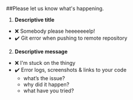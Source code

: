 ##Please let us know what's happening.

1. **Descriptive title**
  * :x: Somebody please heeeeeeelp!
  * :heavy_check_mark: Git error when pushing to remote repository

2. **Descriptive message**
  * :x: I'm stuck on the thingy
  * :heavy_check_mark: Error logs, screenshots & links to your code
    * what’s the issue?
    * why did it happen?
    * what have you tried?
    
    
